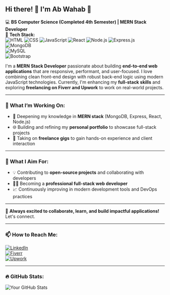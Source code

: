 ## Hi there! 👋 I'm Ab Wahab 🚀  
💻 **BS Computer Science (Completed 4th Semester) | MERN Stack Developer**  
📍 **Tech Stack:**  
![HTML](https://img.shields.io/badge/-HTML-orange) 
![CSS](https://img.shields.io/badge/-CSS-blue) 
![JavaScript](https://img.shields.io/badge/-JavaScript-yellow) 
![React](https://img.shields.io/badge/-React-blue) 
![Node.js](https://img.shields.io/badge/-Node.js-green) 
![Express.js](https://img.shields.io/badge/-Express.js-black)  
![MongoDB](https://img.shields.io/badge/-MongoDB-green)  
![MySQL](https://img.shields.io/badge/-MySQL-blue)  
![Bootstrap](https://img.shields.io/badge/-Bootstrap-purple)  

I'm a **MERN Stack Developer** passionate about building **end-to-end web applications** that are responsive, performant, and user-focused. I love combining clean front-end design with robust back-end logic using modern JavaScript technologies. Currently, I'm enhancing my **full-stack skills** and exploring **freelancing on Fiverr and Upwork** to work on real-world projects.

---

### 🔹 What I’m Working On:  
- 🚀 Deepening my knowledge in **MERN stack** (MongoDB, Express, React, Node.js)  
- 🌐 Building and refining my **personal portfolio** to showcase full-stack projects  
- 💼 Taking on **freelance gigs** to gain hands-on experience and client interaction  

---

### 🔹 What I Aim For:  
- 💡 Contributing to **open-source projects** and collaborating with developers  
- 👨‍💻 Becoming a **professional full-stack web developer**  
- 📈 Continuously improving in modern development tools and DevOps practices  

---

🚀 **Always excited to collaborate, learn, and build impactful applications!** Let's connect.  

---

### 📫 How to Reach Me:  
[![LinkedIn](https://img.shields.io/badge/-LinkedIn-blue?style=flat-square&logo=Linkedin&logoColor=white)](https://www.linkedin.com/in/abdul-wahab-705a5330b)  
[![Fiverr](https://img.shields.io/badge/-Fiverr-success?style=flat-square&logo=Fiverr&logoColor=white)](https://www.fiverr.com/imab_wahab)  
[![Upwork](https://img.shields.io/badge/-Upwork-brightgreen?style=flat-square&logo=Upwork&logoColor=white)](https://www.upwork.com/freelancers/~0111dbc015a07c49e2?mp_source=share)  

---

### 🔥 GitHub Stats:  
![Your GitHub Stats](https://github-readme-stats.vercel.app/api?username=imabwahab&show_icons=true&theme=radical)  
